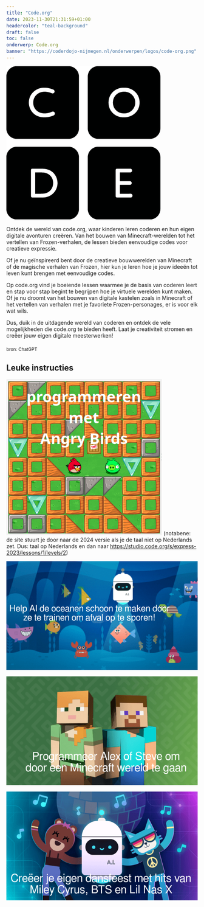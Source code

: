 ```yaml
---
title: "Code.org"
date: 2023-11-30T21:31:59+01:00
headercolor: "teal-background"
draft: false
toc: false
onderwerp: Code.org
banner: "https://coderdojo-nijmegen.nl/onderwerpen/logos/code-org.png"
---
```


![Code.org](/onderwerpen/logos/code-org.png)

Ontdek de wereld van code.org, waar kinderen leren coderen en hun eigen digitale avonturen creëren. Van het bouwen van Minecraft-werelden tot het vertellen van Frozen-verhalen, de lessen bieden eenvoudige codes voor creatieve expressie. 

<!--more-->

Of je nu geïnspireerd bent door de creatieve bouwwerelden van Minecraft of de magische verhalen van Frozen, hier kun je leren hoe je jouw ideeën tot leven kunt brengen met eenvoudige codes.

Op code.org vind je boeiende lessen waarmee je de basis van coderen leert en stap voor stap begint te begrijpen hoe je virtuele werelden kunt maken. Of je nu droomt van het bouwen van digitale kastelen zoals in Minecraft of het vertellen van verhalen met je favoriete Frozen-personages, er is voor elk wat wils.

Dus, duik in de uitdagende wereld van coderen en ontdek de vele mogelijkheden die code.org te bieden heeft. Laat je creativiteit stromen en creëer jouw eigen digitale meesterwerken!

<sub>bron: ChatGPT</sub>


## Leuke instructies

[![level 1 Express training 2023](/onderwerpen/code-org/angry-birds-maze.png)](https://studio.code.org/s/express-2023/lessons/1/levels/2)
(notabene: de site stuurt je door naar de 2024 versie als je de taal niet op Nederlands zet. Dus: taal op Nederlands en dan naar https://studio.code.org/s/express-2023/lessons/1/levels/2)

[![Met AI de oceanen schoonmaken](/onderwerpen/code-org/met-ai-de-oceanen-schoonmaken.png)](https://studio.code.org/s/oceans/lessons/1/levels/1)

[![Minecraft](/onderwerpen/code-org/minecraft.png)](https://code.org/minecraft)

[![Dansfeestje](/onderwerpen/code-org/dans-feestje.png)](https://code.org/dance)
